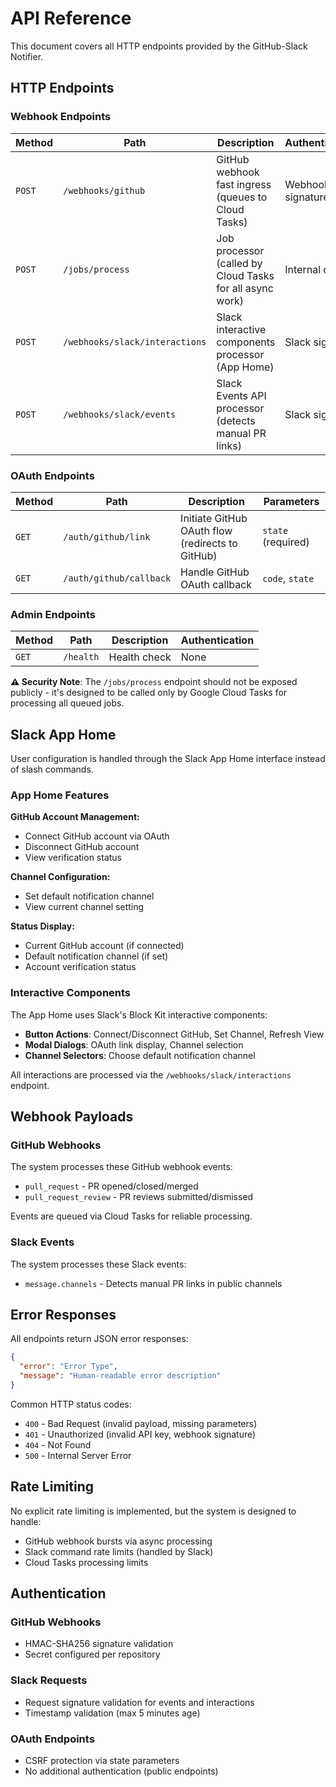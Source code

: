 # API Reference

This document covers all HTTP endpoints provided by the GitHub-Slack Notifier.

## HTTP Endpoints

### Webhook Endpoints

| Method | Path | Description | Authentication |
|--------|------|-------------|----------------|
| `POST` | `/webhooks/github` | GitHub webhook fast ingress (queues to Cloud Tasks) | Webhook signature |
| `POST` | `/jobs/process` | Job processor (called by Cloud Tasks for all async work) | Internal only |
| `POST` | `/webhooks/slack/interactions` | Slack interactive components processor (App Home) | Slack signature |
| `POST` | `/webhooks/slack/events` | Slack Events API processor (detects manual PR links) | Slack signature |

### OAuth Endpoints

| Method | Path | Description | Parameters |
|--------|------|-------------|------------|
| `GET` | `/auth/github/link` | Initiate GitHub OAuth flow (redirects to GitHub) | `state` (required) |
| `GET` | `/auth/github/callback` | Handle GitHub OAuth callback | `code`, `state` |

### Admin Endpoints

| Method | Path | Description | Authentication |
|--------|------|-------------|----------------|
| `GET` | `/health` | Health check | None |

**⚠️ Security Note**: The `/jobs/process` endpoint should not be exposed publicly - it's designed to be called only by Google Cloud Tasks for processing all queued jobs.

## Slack App Home

User configuration is handled through the Slack App Home interface instead of slash commands.

### App Home Features

**GitHub Account Management:**

- Connect GitHub account via OAuth
- Disconnect GitHub account
- View verification status

**Channel Configuration:**

- Set default notification channel
- View current channel setting

**Status Display:**

- Current GitHub account (if connected)
- Default notification channel (if set)
- Account verification status

### Interactive Components

The App Home uses Slack's Block Kit interactive components:

- **Button Actions**: Connect/Disconnect GitHub, Set Channel, Refresh View
- **Modal Dialogs**: OAuth link display, Channel selection
- **Channel Selectors**: Choose default notification channel

All interactions are processed via the `/webhooks/slack/interactions` endpoint.

## Webhook Payloads

### GitHub Webhooks

The system processes these GitHub webhook events:

- `pull_request` - PR opened/closed/merged
- `pull_request_review` - PR reviews submitted/dismissed

Events are queued via Cloud Tasks for reliable processing.

### Slack Events

The system processes these Slack events:

- `message.channels` - Detects manual PR links in public channels

## Error Responses

All endpoints return JSON error responses:

```json
{
  "error": "Error Type",
  "message": "Human-readable error description"
}
```

Common HTTP status codes:

- `400` - Bad Request (invalid payload, missing parameters)
- `401` - Unauthorized (invalid API key, webhook signature)
- `404` - Not Found
- `500` - Internal Server Error

## Rate Limiting

No explicit rate limiting is implemented, but the system is designed to handle:

- GitHub webhook bursts via async processing
- Slack command rate limits (handled by Slack)
- Cloud Tasks processing limits

## Authentication

### GitHub Webhooks

- HMAC-SHA256 signature validation
- Secret configured per repository

### Slack Requests

- Request signature validation for events and interactions
- Timestamp validation (max 5 minutes age)

### OAuth Endpoints

- CSRF protection via state parameters
- No additional authentication (public endpoints)
